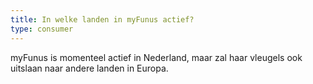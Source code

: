 ```yaml
---
title: In welke landen in myFunus actief?
type: consumer
---
```


myFunus is momenteel actief in Nederland, maar zal haar vleugels ook uitslaan naar andere landen in Europa.
